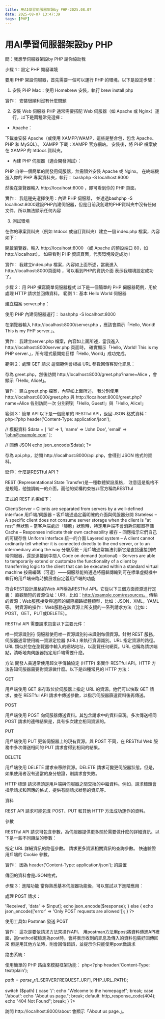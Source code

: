 ```yaml
---
title: 用AI學習伺服器架設by PHP-2025.08.07
date: 2025-08-07 13:47:39
tags: [PHP]
---
```


# 用AI學習伺服器架設by PHP

問：我想學伺服器架設by PHP 請你協助我

步驟 1：設定 PHP 開發環境

要用 PHP 架設伺服器，首先需要一個可以運行 PHP 的環境。以下是設定步驟：
1. 安裝 PHP
Mac：使用 Homebrew 安裝，執行 brew install php

實作：
安裝很順利沒有什麼問題

2. 安裝 Web 伺服器
PHP 通常需要搭配 Web 伺服器（如 Apache 或 Nginx）運行。以下是兩種常見選擇：

 * Apache：

下載並安裝 Apache（或使用 XAMPP/WAMP，這些是整合包，包含 Apache、PHP 和 MySQL）。
XAMPP 下載：XAMPP 官方網站。
安裝後，將 PHP 檔案放在 XAMPP 的 htdocs 資料夾。

* 內建 PHP 伺服器（適合開發測試）：

PHP 自帶一個簡單的開發用伺服器，無需額外安裝 Apache 或 Nginx。
在終端機進入你的 PHP 專案資料夾，執行：
bashphp -S localhost:8000

然後在瀏覽器輸入 http://localhost:8000 ，即可看到你的 PHP 頁面。

實作：
我這邊先選擇使用：內建 PHP 伺服器，
並透過bashphp -S localhost:8000建設PHP內建伺服器，但是目前我創建的PHP資料夾中沒有任何文件，所以無法顯示任何內容

3. 測試環境

在你的專案資料夾（例如 htdocs 或自訂資料夾）建立一個 index.php 檔案，內容如下：
<?php
phpinfo();
?>

開啟瀏覽器，輸入 http://localhost:8000 （或 Apache 的預設端口 80，如 http://localhost）。
如果看到 PHP 資訊頁面，代表環境設定成功！

實作：
我建立index.php 檔案，內容如上面所述，當我進入http://localhost:8000頁面時 ，可以看到PHP的資訊介面
表示我環境設定成功了。

步驟 2：用 PHP 撰寫簡單伺服器程式
以下是一個簡單的 PHP 伺服器範例，用於處理 HTTP 請求並回傳資料。
範例 1：基本 Hello World 伺服器

建立檔案 server.php：
<?php
// 設定回應標頭
header('Content-Type: text/plain');

// 回傳簡單訊息
echo "Hello, World! This is my PHP server.";
?>

使用 PHP 內建伺服器運行：
bashphp -S localhost:8000

在瀏覽器輸入 http://localhost:8000/server.php ，應該會顯示「Hello, World! This is my PHP server.」。

實作：
我建立server.php 檔案，內容如上面所述，當我進入http://localhost:8000server.php 頁面時，
確實顯示「Hello, World! This is my PHP server.」，所有程式最開始目標「Hello, World」成功完成。

範例 2：處理 GET 請求
這個範例會根據 URL 參數回傳客製化訊息：
<?php
header('Content-Type: text/plain');

// 取得 GET 參數
$name = isset($_GET['name']) ? $_GET['name'] : 'Guest';
echo "Hello, $name!";
?>

存為 greet.php，然後訪問 http://localhost:8000/greet.php?name=Alice ，會顯示「Hello, Alice!」。

實作：
建立greet.php 檔案，內容如上面所述，
我分別使用
http://localhost:8000/greet.php 與 http://localhost:8000/greet.php?name=Alice 各別訪問一次
分別得到「Hello, Guest!」與「Hello, Alice!」

範例 3：簡單 API
以下是一個簡單的 RESTful API，返回 JSON 格式資料：
php<?php
header('Content-Type: application/json');

// 模擬資料
$data = [
    'id' => 1,
    'name' => 'John Doe',
    'email' => 'john@example.com'
];

// 回傳 JSON
echo json_encode($data);
?>

存為 api.php，訪問 http://localhost:8000/api.php，會得到 JSON 格式的資料。


延伸：什麼是RESTful API ?

REST (Representational State Transfer)是一種軟體架設風格，
注意這是風格不是規範，他強調統一的介面，而他的架構約束被非官方稱為RESTful

正式的 REST 約束如下：

Client/Server – Clients are separated from servers by a well-defined interface
用戶端/伺服器 – 客戶端通過定義明確的介面與伺服器分開
Stateless – A specific client does not consume server storage when the client is "at rest"
無狀態 – 當客戶端處於「靜態」狀態時，特定用戶端不會消耗伺服器存儲
Cache – Responses indicate their own cacheability
緩存 – 回應指示它們自己的可緩存性
Uniform interface  統一的介面
Layered system – A client cannot ordinarily tell whether it is connected directly to the end server, or to an intermediary along the way
分層系統 – 用戶端通常無法判斷它是直接連接到終端伺服器，還是連接到中間人
Code on demand (optional) – Servers are able to temporarily extend or customize the functionality of a client by transferring logic to the client that can be executed within a standard virtual machine
按需編碼（可選）——伺服器能夠通過將邏輯傳輸到可在標準虛擬機中執行的用戶端來臨時擴展或自定義用戶端的功能


符合REST設計風格的Web API稱為RESTful API。它從以下三個方面資源進行定義：
直觀簡短的資源位址：URI，比如：http://example.com/resources。
傳輸的資源：Web服務接受與返回的網際網路媒體類型，比如：JSON，XML，YAML等。
對資源的操作：Web服務在該資源上所支援的一系列請求方法（比如：POST，GET，PUT或DELETE）。

RESTful API 需要請求包含以下主要元件：

唯一資源識別符
伺服器使用唯一資源識別符來識別每個資源。針對 REST 服務，伺服器通常使用統一資源定位器 (URL) 來執行資源識別。URL 指定資源的路徑。URL 類似於您在瀏覽器中輸入的網站地址，以瀏覽任何網頁。URL 也稱為請求端點，清晰地向伺服器指定用戶端需要什麼。

方法
開發人員通常使用超文字傳輸協定 (HTTP) 來實作 RESTful API。HTTP 方法告知伺服器需要對資源做什麼。以下是四種常見的 HTTP 方法：

GET

用戶端使用 GET 來存取位於伺服器上指定 URL 的資源。他們可以快取 GET 請求，並在 RESTful API 請求中傳送參數，以指示伺服器篩選資料後再傳送。

POST

用戶端使用 POST 向伺服器傳送資料。其包含請求中的資料呈現。多次傳送相同 POST 請求的連帶結果是，具有多次建立相同資源的。

PUT

用戶端使用 PUT 更新伺服器上的現有資源。與 POST 不同，在 RESTful Web 服務中多次傳送相同的 PUT 請求會得到相同的結果。

DELETE

用戶端使用 DELETE 請求來移除資源。DELETE 請求可變更伺服器狀態。但是，如果使用者沒有適當的身分驗證，則請求會失敗。

HTTP 標頭
請求標頭是用戶端與伺服器之間交換的中繼資料。例如，請求標頭會指示請求和回應的格式，提供有關請求狀態的資訊等。

資料

REST API 請求可能包含 POST、PUT 和其他 HTTP 方法成功運作的資料。

參數

RESTful API 請求可包含參數，為伺服器提供更多關於需要做什麼的詳細資訊。以下是一些不同類型的參數：

指定 URL 詳細資訊的路徑參數。
請求更多資源相關資訊的查詢參數。
快速驗證用戶端的 Cookie 參數。

實作：
因為
header('Content-Type: application/json');
的設置

傳回的資料會是JSON格式，


步驟 3：進階功能
當你熟悉基本伺服器功能後，可以嘗試以下進階應用：

處理 POST 請求：
<?php
header('Content-Type: application/json');

if ($_SERVER['REQUEST_METHOD'] === 'POST') {
    $input = json_decode(file_get_contents('php://input'), true);
    $response = ['message' => 'Received', 'data' => $input];
    echo json_encode($response);
} else {
    echo json_encode(['error' => 'Only POST requests are allowed']);
}
?>

使用工具如 Postman 發送 POST 

實作：
這次是要依請求方法來操作API，
用postman方法用post將資料傳進API裡面，當method被檢測為post時，會將表示收到的訊息及傳入的資料包裝好回傳回來
但是用其他方法時，則會回傳錯誤，並提示你只能使用post做請求


路由系統：

使用簡單的 PHP 路由來模擬框架功能：
php<?php
header('Content-Type: text/plain');

$path = parse_url($_SERVER['REQUEST_URI'], PHP_URL_PATH);

switch ($path) {
    case '/':
        echo "Welcome to the homepage!";
        break;
    case '/about':
        echo "About us page.";
        break;
    default:
        http_response_code(404);
        echo "404 Not Found";
        break;
}
?>

訪問 http://localhost:8000/about 會顯示「About us page.」。